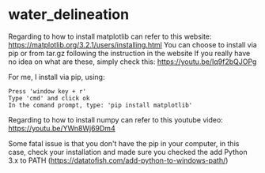 # water_delineation
Regarding to how to install matplotlib can refer to this website: https://matplotlib.org/3.2.1/users/installing.html You can choose to install via pip or from tar.gz following the instruction in the website If you really have no idea on what are these, simply check this: https://youtu.be/Iq9f2bQJOPg

For me, I install via pip, using:

    Press 'window key + r'
    Type 'cmd' and click ok
    In the comand prompt, type: 'pip install matplotlib'

Regarding to how to install numpy can refer to this youtube video: https://youtu.be/YWn8Wj69Dm4

Some fatal issue is that you don't have the pip in your computer, in this case, check your installation and made sure you checked the add Python 3.x to PATH (https://datatofish.com/add-python-to-windows-path/)

